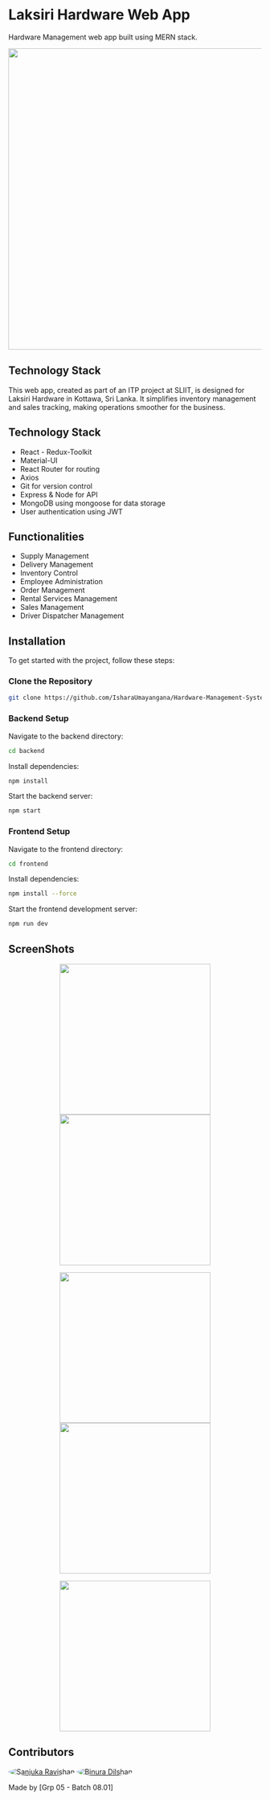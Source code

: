 # Laksiri Hardware Web App
Hardware Management web app built using MERN stack.


<img src="" width=600px />


## Technology Stack
This web app, created as part of an ITP project at SLIIT, is designed for Laksiri Hardware in Kottawa, Sri Lanka. It simplifies inventory management and sales tracking, making operations smoother for the business.


## Technology Stack
- React - Redux-Toolkit
- Material-UI
- React Router for routing
- Axios
- Git for version control
- Express & Node for API
- MongoDB using mongoose for data storage
- User authentication using JWT

## Functionalities
- Supply Management
- Delivery Management
- Inventory Control
- Employee Administration
- Order Management
- Rental Services Management
- Sales Management
- Driver Dispatcher Management

## Installation

To get started with the project, follow these steps:

### Clone the Repository

```bash
git clone https://github.com/IsharaUmayangana/Hardware-Management-System
```

### Backend Setup
Navigate to the backend directory:
```bash
cd backend
```
Install dependencies:
```bash
npm install

```
Start the backend server:
```bash
npm start

```

### Frontend Setup
Navigate to the frontend directory:
```bash
cd frontend
```
Install dependencies:
```bash
npm install --force

```
Start the frontend development server:
```bash
npm run dev

```

## ScreenShots
<div>
  <p align="center" width="100%">
    <img width="300px" src="" >
    <img width="300px" src="" >
    
  </p>
<p align="center" width="100%">
  <img width="300px" src="" >
  <img src="" width=300px />
</p>
  <p align="center" width="100%">
    <img src="" width=300px />
  </p>
</div>

## Contributors

<a href="https://github.com/sanjukaravishan" title="Sanjuka Ravishan"><img src="https://github.com/sanjukaravishan.png?size=50" alt="Sanjuka Ravishan" style="border-radius: 50%;"></a>
<a href="https://github.com/binura22" title="Binura Dilshan"><img src="https://github.com/binura22.png?size=50" alt="Binura Dilshan" style="border-radius: 50%;"></a>


Made by [Grp 05 - Batch 08.01]
